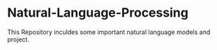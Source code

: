 # Natural-Language-Processing
This Repository inculdes some important natural language models and project.
